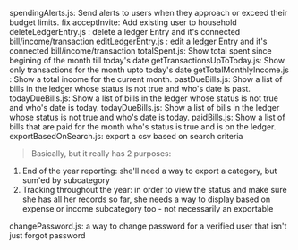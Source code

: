 spendingAlerts.js: Send alerts to users when they approach or exceed their budget limits.
fix acceptInvite: Add existing user to household
deleteLedgerEntry.js : delete a ledger Entry and it's connected bill/income/transaction
editLedgerEntry.js : edit a ledger Entry and it's connected bill/income/transaction
totalSpent.js: Show total spent since begining of the month till today's date
getTransactionsUpToToday.js: Show only transactions for the month upto today's date
getTotalMonthlyIncome.js : Show a total income for the current month.
pastDueBills.js: Show a list of bills in the ledger whose status is not true and who's date is past.
todayDueBills.js: Show a list of bills in the ledger whose status is not true and who's date is today.
todayDueBills.js: Show a list of bills in the ledger whose status is not true and who's date is today.
paidBills.js: Show a list of bills that are paid for the month who's status is true and is on the ledger.
exportBasedOnSearch.js: export a csv based on search criteria
> Basically, but it really has 2 purposes:


1. End of the year reporting: she'll need a way to export a category, but sum'ed by subcategory
2. Tracking throughout the year: in order to view the status and make sure she has all her records so far, she needs a way to display based on expense or income subcategory too - not necessarily an exportable

changePassword.js: a way to change password for a verified user that isn't just forgot password